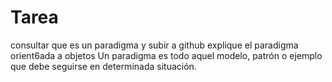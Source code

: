 # Tarea
consultar que es un paradigma y subir a github
explique el paradigma orient6ada a objetos 
Un paradigma es todo aquel modelo, patrón o ejemplo que debe seguirse en determinada situación. 
